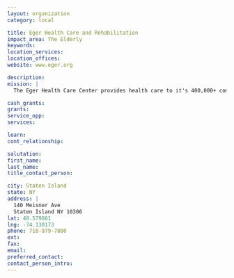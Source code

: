 ```yaml
---
layout: organization
category: local

title: Eger Health Care and Rehabilitation
impact_area: The Elderly
keywords: 
location_services: 
location_offices: 
website: www.eger.org

description: 
mission: |
  The Eger Health Care Center provides health care to it's 400,000+ community under a strong Christian mission.

cash_grants: 
grants: 
service_opp: 
services: 

learn: 
cont_relationship: 

salutation: 
first_name: 
last_name: 
title_contact_person: 

city: Staten Island
state: NY
address: |
  140 Meisner Ave  
  Staten Island NY 10306
lat: 40.579861
lng: -74.130173
phone: 718-979-7800
ext: 
fax: 
email: 
preferred_contact: 
contact_person_intro: 
---
```

